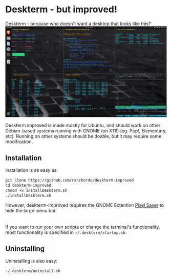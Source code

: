# Deskterm - but improved!
Deskterm - because who doesn't want a desktop that looks like this?  
![Screenshot](https://raw.githubusercontent.com/ranchordo/deskterm-improved/other/screenshot.png)
  
Deskterm improved is made mostly for Ubuntu, and should work on other Debian-based systems running with GNOME (on X11!) (eg. Pop!, Elementary, etc). Running on other systems should be doable, but it may require some modification.  
## Installation
Installation is as easy as:
```
git clone https://github.com/ranchordo/deskterm-improved
cd deskterm-improved
chmod +x installDeskterm.sh
./installDeskterm.sh
```
However, deskterm-improved requires the GNOME Extention [Pixel Saver](https://github.com/pixel-saver/pixel-saver) to hide the large menu bar.  
<br><br>
If you want to run your own scripts or change the terminal's functionality, most functionality is specified in `~/.deskterm/startup.sh`.
  
## Uninstalling
Uninstalling is also easy:
```
~/.deskterm/uninstall.sh
```
